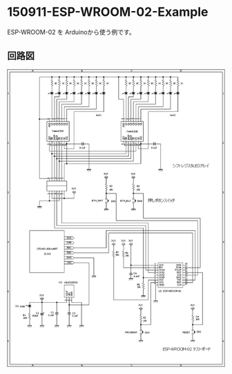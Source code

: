 # 150911-ESP-WROOM-02-Example

ESP-WROOM-02 を Arduinoから使う例です。

## 回路図
![ESP-WROOM-02.png](ESP-WROOM-02.png)

